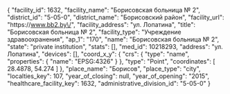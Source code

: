 {
    "facility_id": 1632,
    "facility_name": "Борисовская больница № 2",
    "district_id": "5-05-0",
    "district_name": "Борисовский район",
    "facility_url": "https:\/\/www.bb2.by\/",
    "facility_address": "ул. Лопатина",
    "title": "Борисовская больница № 2",
    "facility_type": "Учреждение здравоохранения",
    "ap_1": "170",
    "name": "Борисовская больница № 2",
    "state": "private institution",
    "stats": [],
    "med_id": 10218293,
    "address": "ул. Лопатина",
    "devices": [],
    "coord_x_y": {
        "crs": {
            "type": "name",
            "properties": {
                "name": "EPSG:4326"
            }
        },
        "type": "Point",
        "coordinates": [
            28.4878,
            54.274
        ]
    },
    "place_name": "Борисов",
    "place_type": "city",
    "localties_key": 107,
    "year_of_closing": null,
    "year_of_opening": "2015",
    "healthcare_facility_key": 1632,
    "administrative_division_id": "5-05-0"
}
